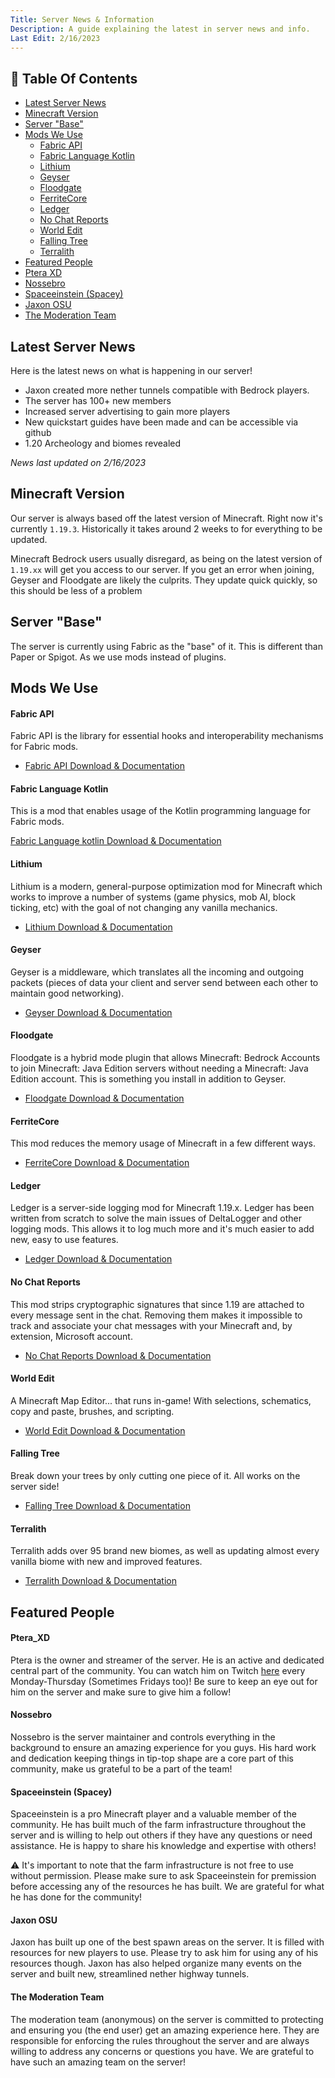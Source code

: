 ```yaml
---
Title: Server News & Information
Description: A guide explaining the latest in server news and info.
Last Edit: 2/16/2023
---
```


## 📖 Table Of Contents

* [Latest Server News](#latest-server-news)
* [Minecraft Version](#minecraft-version)
* [Server "Base"](#server-base)
* [Mods We Use]()
  * [Fabric API](#fabric-api)
  * [Fabric Language Kotlin](#fabric-language-kotlin)
  * [Lithium](#lithium)
  * [Geyser](#geyser)
  * [Floodgate](#floodgate) 
  * [FerriteCore](#ferritecore)
  * [Ledger](#ledger)
  * [No Chat Reports](#no-chat-reports)
  * [World Edit](#world-edit)
  * [Falling Tree](#falling-tree)
  * [Terralith](#terralith)
 * [Featured People](#featured-people)
  * [Ptera XD](#ptera_xd)
  * [Nossebro](#nossebro)
  * [Spaceeinstein (Spacey)](#spaceeinstein-spacey)
  * [Jaxon OSU](#jaxon-osu)
  * [The Moderation Team](#the-moderation-team)

## Latest Server News 
Here is the latest news on what is happening in our server!

* Jaxon created more nether tunnels compatible with Bedrock players.
* The server has 100+ new members
* Increased server advertising to gain more players
* New quickstart guides have been made and can be accessible via github
* 1.20 Archeology and biomes revealed

*News last updated on 2/16/2023*

## Minecraft Version
Our server is always based off the latest version of Minecraft.
Right now it's currently `1.19.3`. Historically it takes around 2
weeks to for everything to be updated.

Minecraft Bedrock users usually disregard, as being on the latest version of `1.19.xx` will get you access to our server.
If you get an error when joining, Geyser and Floodgate are likely the culprits. They update quick quickly, so this should be less of a problem

## Server "Base"

The server is currently using Fabric as the "base" of it.
This is different than Paper or Spigot. As we use mods instead of plugins.

## Mods We Use

#### Fabric API

Fabric API is the library for essential hooks 
and interoperability mechanisms for Fabric mods. 

* [Fabric API Download & Documentation](https://modrinth.com/mod/fabric-api)

#### Fabric Language Kotlin

This is a mod that enables usage of the Kotlin programming language for Fabric mods.

[Fabric Language kotlin Download & Documentation](https://modrinth.com/mod/fabric-language-kotlin)

#### Lithium

Lithium is a modern, general-purpose optimization mod 
for Minecraft which works to improve a 
number of systems (game physics, mob AI, block ticking, etc) 
with the goal of not changing any vanilla mechanics.

* [Lithium Download & Documentation](https://modrinth.com/mod/lithium)

#### Geyser

Geyser is a middleware, 
which translates all the incoming and
outgoing packets (pieces of data your client and server
send between each other to maintain good networking).

* [Geyser Download & Documentation](https://wiki.geysermc.org/geyser/using-geyser-with-consoles/)

#### Floodgate

Floodgate is a hybrid mode plugin that allows Minecraft: Bedrock Accounts to join Minecraft: Java Edition servers without needing a 
Minecraft: Java Edition account. 
This is something you install in addition to Geyser.

* [Floodgate Download & Documentation](https://github.com/GeyserMC/Floodgate)

#### FerriteCore

This mod reduces the memory usage of Minecraft 
in a few different ways.

* [FerriteCore Download & Documentation](https://modrinth.com/mod/ferrite-core)

#### Ledger

Ledger is a server-side logging mod for Minecraft 1.19.x. 
Ledger has been written from scratch to solve the main issues of 
DeltaLogger and other logging mods. 
This allows it to log much more and 
it's much easier to add new, easy to use features.

* [Ledger Download & Documentation](https://modrinth.com/mod/ledger)



#### No Chat Reports

This mod strips cryptographic signatures that since 1.19 are 
attached to every message sent in the chat. Removing them 
makes it impossible to track and associate your chat 
messages with your Minecraft and, 
by extension, Microsoft account.

* [No Chat Reports Download & Documentation](https://modrinth.com/mod/no-chat-reports)

#### World Edit

A Minecraft Map Editor... that runs in-game!
With selections, schematics, copy and paste, 
brushes, and scripting.

* [World Edit Download & Documentation](https://www.curseforge.com/minecraft/mc-mods/worldedit)

#### Falling Tree 

Break down your 
trees by only cutting one piece of it.
All works on the server side!

* [Falling Tree Download & Documentation](https://modrinth.com/mod/fallingtree)

#### Terralith

Terralith adds over 95 brand new biomes, 
as well as updating almost every vanilla 
biome with new and improved features.

* [Terralith Download & Documentation](https://modrinth.com/mod/terralith)

## Featured People

#### Ptera_XD

Ptera is the owner and streamer of the server. He is an active and dedicated central part of the community.
You can watch him on Twitch [here](https://www.twitch.tv/ptera_xd) every Monday-Thursday (Sometimes Fridays too)!
Be sure to keep an eye out for him on the server and make sure to give him a follow!

#### Nossebro

Nossebro is the server maintainer and controls everything in the background to ensure an amazing experience for you guys.
His hard work and dedication keeping things in tip-top shape are a core part of this community, make us grateful to be a part of the team!

#### Spaceeinstein (Spacey)

Spaceeinstein is a pro Minecraft player and a valuable member of the community.
He has built much of the farm infrastructure throughout the server and is
willing to help out others if they have any questions or need assistance.
He is happy to share his knowledge and expertise with others!

⚠ It's important to note that the farm infrastructure is not free to use without permission.
Please make sure to ask Spaceeinstein for premission before accessing any of the resources he has built.
We are grateful for what he has done for the community!

#### Jaxon OSU

Jaxon has built up one of the best spawn areas on the server. It is filled with resources for new players to use. 
Please try to ask him for using any of his resources though. Jaxon has also helped organize many events on the server and built new, streamlined nether highway tunnels.

#### The Moderation Team

The moderation team (anonymous) on the server is committed to protecting and ensuring you (the end user) get an amazing experience here.
They are responsible for enforcing the rules throughout the server and are always willing to address any concerns or questions you have.
We are grateful to have such an amazing team on the server!




